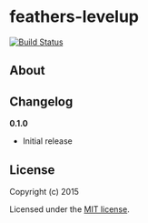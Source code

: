 # feathers-levelup

[![Build Status](https://travis-ci.org/derek-watson/feathers-levelup.png?branch=master)](https://travis-ci.org/derek-watson/feathers-levelup)

## About


## Changelog

__0.1.0__

- Initial release

## License

Copyright (c) 2015

Licensed under the [MIT license](LICENSE).

